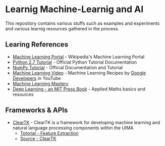 # Learnig Machine-Learnig and AI
This repository contains various stuffs such as examples and experiments and various learnig resources gathered in the process.

## Learing References
* [Machine Learning Portal](https://www.wikiwand.com/en/Portal:Machine_learning) - Wikipedia's Machine Learning Portal
* [Python 2.7 Tutorial](https://docs.python.org/2.7/tutorial/) - Official Python Tutorial Documentation
* [NumPy Tutorial](https://docs.scipy.org/doc/numpy-dev/user/quickstart.html) - Official Documentation and Tutorial
* [Machine Learning Video](https://www.youtube.com/watch?v=cKxRvEZd3Mw&list=PLOU2XLYxmsIIuiBfYad6rFYQU_jL2ryal) - Machine Learning Recipes by [Google Developers](https://www.youtube.com/channel/UC_x5XG1OV2P6uZZ5FSM9Ttw) in YouTube
* [Machine Learning Mastery](https://machinelearningmastery.com/start-here/)
* [Deep Learning - an MIT Press Book](http://www.deeplearningbook.org/) - Applied Maths basics and resources

## Frameworks & APIs
* [ClearTK](http://cleartk.github.io/cleartk/) - ClearTK is a framework for developing machine learning and natural language processing components within the UIMA
    * [Totorial - Feature Extraction](http://cleartk.github.io/cleartk/docs/tutorial/feature_extraction.html)
    * [Source - ClearTK](https://github.com/ClearTK/cleartk)